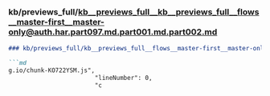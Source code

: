 ### kb/previews_full/kb__previews_full__kb__previews_full__flows__master-first__master-only@auth.har.part097.md.part001.md.part002.md

```md
### kb/previews_full/kb__previews_full__flows__master-first__master-only@auth.har.part097.md.part001.md (part 002)

```md
g.io/chunk-KO722YSM.js",
                        "lineNumber": 0,
                        "c
```

```

```
